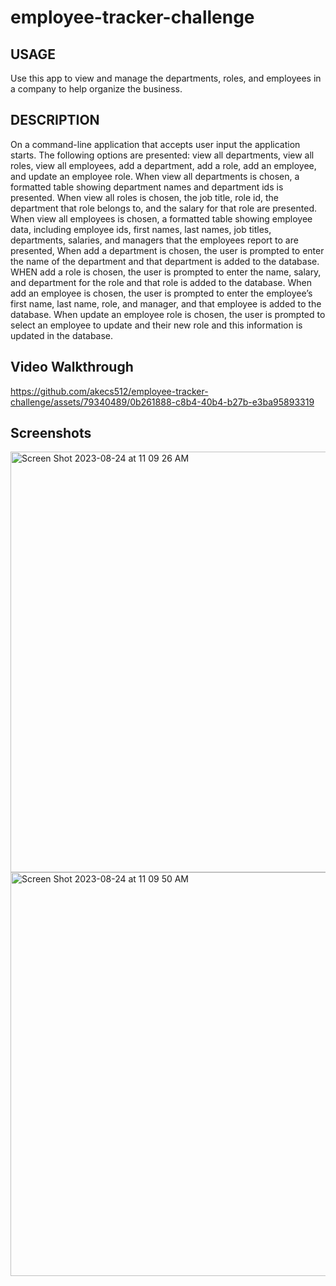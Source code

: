 # employee-tracker-challenge

## USAGE
Use this app to view and manage the departments, roles, and employees in a company
to help organize the business.

## DESCRIPTION
On a command-line application that accepts user input the application starts. 
The following options are presented: view all departments, view all roles, view all employees, add a department, add a role, add an employee, and update an employee role.
When view all departments is chosen, a formatted table showing department names and department ids is presented.
When view all roles is chosen, the job title, role id, the department that role belongs to, and the salary for that role are presented.
When view all employees is chosen, a formatted table showing employee data, including employee ids, first names, last names, job titles, departments, salaries, and managers that the employees report to are presented,
When add a department is chosen, the user is prompted to enter the name of the department and that department is added to the database.
WHEN add a role is chosen, the user is prompted to enter the name, salary, and department for the role and that role is added to the database.
When add an employee is chosen, the user is prompted to enter the employee’s first name, last name, role, and manager, and that employee is added to the database.
When update an employee role is chosen, the user is prompted to select an employee to update and their new role and this information is updated in the database.

## Video Walkthrough


https://github.com/akecs512/employee-tracker-challenge/assets/79340489/0b261888-c8b4-40b4-b27b-e3ba95893319







## Screenshots
<img width="673" alt="Screen Shot 2023-08-24 at 11 09 26 AM" src="https://github.com/akecs512/employee-tracker-challenge/assets/79340489/116d91d9-7d41-43b6-bb10-cd5beb20b1c9">
<img width="646" alt="Screen Shot 2023-08-24 at 11 09 50 AM" src="https://github.com/akecs512/employee-tracker-challenge/assets/79340489/3008a1d3-5a48-4e31-863d-9557de9581f5">
